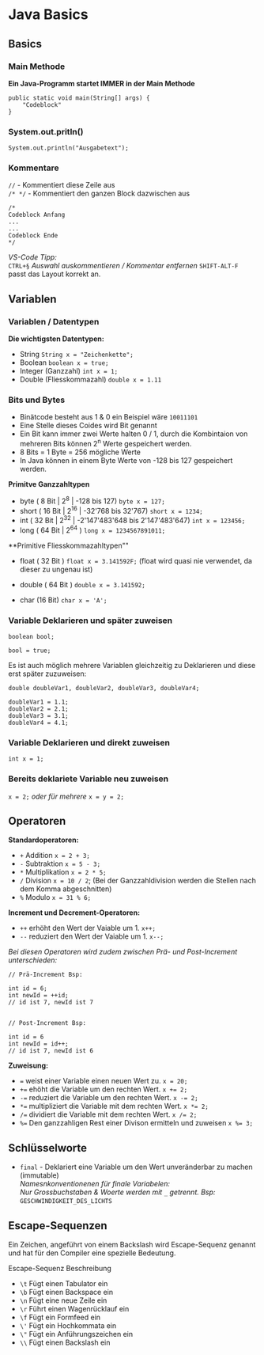 # Java Basics

## Basics

### Main Methode

**Ein Java-Programm startet IMMER in der Main Methode**

```
public static void main(String[] args) {
	"Codeblock"
}
```
### System.out.pritln()
`System.out.println("Ausgabetext");`

### Kommentare
`//` - Kommentiert diese Zeile aus <br>
`/* */` - Kommentiert den ganzen Block dazwischen aus 
```
/*
Codeblock Anfang
...
...
Codeblock Ende
*/
```
*VS-Code Tipp:* <br>
`CTRL+§` *Auswahl auskommentieren / Kommentar entfernen*
`SHIFT-ALT-F` passt das Layout korrekt an.

## Variablen

### Variablen / Datentypen
**Die wichtigsten Datentypen:**
- String `String x = "Zeichenkette";`
- Boolean `boolean x = true;`
- Integer (Ganzzahl) `int x = 1;`
- Double (Fliesskommazahl) `double x = 1.11`

### Bits und Bytes
- Binätcode besteht aus 1 & 0 ein Beispiel wäre `10011101`
- Eine Stelle dieses Coides wird Bit genannt
- Ein Bit kann immer zwei Werte halten 0 / 1, durch die Kombintaion von mehreren Bits können 2<sup>n</sup> Werte gespeichert werden. 
- 8 Bits = 1 Byte = 256 mögliche Werte
- In Java können in einem Byte Werte von -128 bis 127 gespeichert werden.

**Primitve Ganzzahltypen**
- byte ( 8 Bit | 2<sup>8</sup> | -128 bis 127) `byte x = 127;`
- short ( 16 Bit | 2<sup>16</sup> | -32'768 bis 32'767) `short x = 1234;`
- int ( 32 Bit | 2<sup>32</sup> | -2'147'483'648 bis 2'147'483'647) `int x = 123456;`
- long ( 64 Bit | 2<sup>64</sup> ) `long x = 1234567891011;`

**Primitive Fliesskommazahltypen""
- float ( 32 Bit ) `float x = 3.141592F;` (float wird quasi nie verwendet, da dieser zu ungenau ist)
- double ( 64 Bit ) `double x = 3.141592;`


- char (16 Bit) `char x = 'A';`


### Variable Deklarieren und später zuweisen
```
boolean bool;

bool = true;
```

Es ist auch möglich mehrere Variablen gleichzeitig zu Deklarieren und diese erst später zuzuweisen:
```
double doubleVar1, doubleVar2, doubleVar3, doubleVar4;

doubleVar1 = 1.1;
doubleVar2 = 2.1;
doubleVar3 = 3.1;
doubleVar4 = 4.1;
```

### Variable Deklarieren und direkt zuweisen
`int x = 1;`
### Bereits deklariete Variable neu zuweisen
`x = 2;`
*oder für mehrere*
`x = y = 2;`

## Operatoren
**Standardoperatoren:**
- `+` Addition `x = 2 + 3;`
- `-` Subtraktion `x = 5 - 3;`
- `*` Multiplikation `x = 2 * 5;`
- `/` Division `x = 10 / 2`; (Bei der Ganzzahldivision werden die Stellen nach dem Komma abgeschnitten)
- `%` Modulo `x = 31 % 6;`

**Increment und Decrement-Operatoren:**
- `++` erhöht den Wert der Vaiable um 1. `x++;` 
- `--` reduziert den Wert der Vaiable um 1. `x--;` 

*Bei diesen Operatoren wird zudem zwischen Prä- und Post-Increment unterschieden:*<br>
```
// Prä-Increment Bsp:

int id = 6;
int newId = ++id;
// id ist 7, newId ist 7


// Post-Increment Bsp:

int id = 6
int newId = id++;
// id ist 7, newId ist 6
```

**Zuweisung:**
- `=` weist einer Variable einen neuen Wert zu. `x = 20;`
- `+=` ehöht die Variable um den rechten Wert. `x += 2;` 
- `-=` reduziert die Variable um den rechten Wert. `x -= 2;` 
- `*=` multipliziert die Variable mit dem rechten Wert. `x *= 2;` 
- `/=` dividiert die Variable mit dem rechten Wert. `x /= 2;` 
- `%=` Den ganzzahligen Rest einer Divison ermitteln und zuweisen `x %= 3;` 

## Schlüsselworte
- `final` - Deklariert eine Variable um den Wert unveränderbar zu machen (immutable)<br>
*Namesnkonventionenen für finale Variabelen:*<br>
*Nur Grossbuchstaben & Woerte werden mit* `_` *getrennt. Bsp:* `GESCHWINDIGKEIT_DES_LICHTS`


## Escape-Sequenzen
Ein Zeichen, angeführt von einem Backslash wird Escape-Sequenz genannt und hat für den Compiler eine spezielle Bedeutung.

Escape-Sequenz Beschreibung
- `\t` Fügt einen Tabulator ein
- `\b` Fügt einen Backspace ein
- `\n` Fügt eine neue Zeile ein
- `\r` Führt einen Wagenrücklauf ein
- `\f` Fügt ein Formfeed ein
- `\'` Fügt ein Hochkommata ein
- `\"` Fügt ein Anführungszeichen ein
- `\\` Fügt einen Backslash ein
